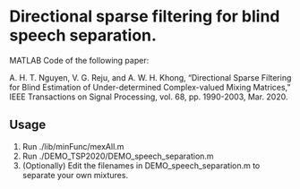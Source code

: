 # Directional sparse filtering for blind speech separation.

MATLAB Code of the following paper:

A. H. T. Nguyen, V. G. Reju, and A. W. H. Khong, “Directional Sparse Filtering 
for Blind Estimation of Under-determined Complex-valued Mixing Matrices,” IEEE 
Transactions on Signal Processing, vol. 68, pp. 1990-2003, Mar. 2020.

## Usage
1. Run ./lib/minFunc/mexAll.m
2. Run ./DEMO_TSP2020/DEMO_speech_separation.m
3. (Optionally) Edit the filenames in DEMO_speech_separation.m to separate your own mixtures.
